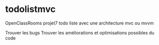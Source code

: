 # todolistmvc
OpenClassRooms projet7 todo liste avec une architecture mvc ou mvvm

Trouver les bugs
Trouver les améliorations et optimisations possibles du code